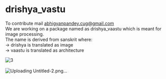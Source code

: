 # drishya_vastu

To contribute mail abhigyanpandey.cug@gmail.com <br>
We are working on a package named as drishya_vaastu which is meant for image processing.<br>
The name is derived from sanskrit where:<br>
-> drishya is translated as image<br>
-> vaastu is translated as architecture

<p align="center">
  
![3](https://github.com/user-attachments/assets/d461c858-02ac-4437-87b2-03e5f8f9cb49)
<br>
<br>
![Uploading Untitled-2.png…]()

</p>

